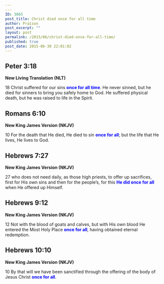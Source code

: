 ```yaml
---
---
ID: 3865
post_title: Christ died once for all time
author: Praison
post_excerpt: ""
layout: post
permalink: /2015/06/christ-died-once-for-all-time/
published: true
post_date: 2015-06-30 22:01:02
---
```

<h2><strong>Peter 3:18</strong></h2>
<strong>New Living Translation (NLT)</strong>

18 Christ suffered for our sins <span style="color: #0000ff;"><strong>once for all time</strong></span>. He never sinned, but he died for sinners to bring you safely home to God. He suffered physical death, but he was raised to life in the Spirit.
<h2><strong>Romans 6:10</strong></h2>
<strong>New King James Version (NKJV)</strong>

10 For the death that He died, He died to sin <span style="color: #0000ff;"><strong>once for all</strong></span>; but the life that He lives, He lives to God.
<h2><strong>Hebrews 7:27</strong></h2>
<strong>New King James Version (NKJV)</strong>

27 who does not need daily, as those high priests, to offer up sacrifices, first for His own sins and then for the people’s, for this <span style="color: #0000ff;"><strong>He did once for all</strong></span> when He offered up Himself.
<h2><strong>Hebrews 9:12</strong></h2>
<strong>New King James Version (NKJV)</strong>

12 Not with the blood of goats and calves, but with His own blood He entered the Most Holy Place <span style="color: #0000ff;"><strong>once for all</strong></span>, having obtained eternal redemption.
<h2><strong>Hebrews 10:10</strong></h2>
<strong>New King James Version (NKJV)</strong>

10 By that will we have been sanctified through the offering of the body of Jesus Christ <span style="color: #0000ff;"><strong>once for all</strong></span>.